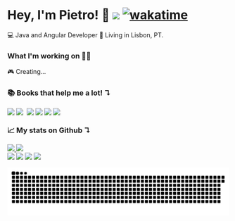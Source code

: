 # Hey, I'm Pietro! 👋 ![](https://komarev.com/ghpvc/?username=pietrofreire&color=blueviolet) [![wakatime](https://wakatime.com/badge/user/42ba6e96-1c49-407a-bc30-e8b7af9a439d.svg)](https://wakatime.com/@42ba6e96-1c49-407a-bc30-e8b7af9a439d)
💻 Java and Angular Developer
📍 Living in Lisbon, PT.

### What I'm working on 👨‍💻
🎮 Creating...

### 📚 Books that help me a lot! ↴
  <a href="https://amz.run/3Qgp"  target="_blank"><img align="center" src="https://github.com/PietroFreire/PietroFreire/blob/master/images/O_poder_do_habito.jpg"></a>
  <a href="https://amz.run/3Qgq"  target="_blank"><img align="center" src="https://github.com/PietroFreire/PietroFreire/blob/master/images/Pai_rico_pai_pobre.jpg"></a>
  <a href="https://amz.run/3Qgu"  target="_blank"><img align="center" rc="https://github.com/PietroFreire/PietroFreire/blob/master/images/Arrume_a_sua_cama.jpg"></a>
  <a href="https://amz.run/3Qgv"  target="_blank"><img align="center" src="https://github.com/PietroFreire/PietroFreire/blob/master/images/Uma_breve_historia_do_tempo.jpg"></a>
  <a href="https://amz.run/3Qgw"  target="_blank"><img align="center" src="https://github.com/PietroFreire/PietroFreire/blob/master/images/Html_css.jpg"></a>
<a href="https://www.amazon.com.br/gp/product/B003F1WMAM/ref=dbs_a_def_rwt_bibl_vppi_i3"  target="_blank"><img align="center" src="https://github.com/PietroFreire/PietroFreire/blob/master/images/Guerra_cibernetica.jpg"></a>
<a href="https://www.amazon.com.br/Estruturas-Dados-Algoritmos-em-Java-ebook/dp/B01784XQW4/ref=sr_1_1?dchild=1&qid=1611798554&refinements=p_27%3ARoberto+Tamassia&s=digital-text&sr=1-1&text=Roberto+Tamassia"  target="_blank"><img align="center" src="https://github.com/PietroFreire/PietroFreire/blob/master/images/Estrutura_de_dados.jpg"></a>

### 📈 My stats on Github ↴

<div>
  <a href="https://github.com/pietrofreire">
  <img height="180em" src="https://github-readme-stats.vercel.app/api?username=pietrofreire&show_icons=true&theme=dracula&include_all_commits=true&count_private=true"/>
  <img height="180em" src="https://github-readme-stats.vercel.app/api/top-langs/?username=pietrofreire&layout=compact&langs_count=16&theme=dracula"/>
<div>
<div> 
  <a href="https://www.youtube.com/channel/UC3zPE462Orjzz5-o-YAO6Vw" target="_blank"><img src="https://img.shields.io/badge/-Youtube-%23EA4335?style=for-the-badge&logo=youtube&logoColor=white" target="_blank"></a>
  <a href="https://instagram.com/pietrofreire_" target="_blank"><img src="https://img.shields.io/badge/-Instagram-%23E4405F?style=for-the-badge&logo=instagram&logoColor=white" target="_blank"></a>
  <a href = "mailto: contato@pietrofreire.com"><img src="https://img.shields.io/badge/-Gmail-%23333?style=for-the-badge&logo=gmail&logoColor=white" target="_blank"></a>
  <a href="https://www.linkedin.com/in/pietrofreire" target="_blank"><img src="https://img.shields.io/badge/-LinkedIn-%230077B5?style=for-the-badge&logo=linkedin&logoColor=white" target="_blank"></a> 
 
  ![Snake animation](https://github.com/pietrofreire/pietrofreire/blob/output/github-contribution-grid-snake.svg)
 
</div>

